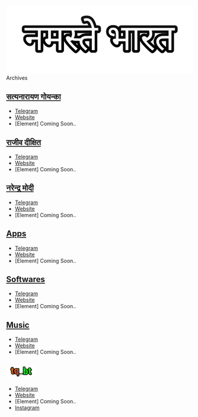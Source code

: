 [![NamasteyBharat.github.io](https://raw.githubusercontent.com/NamasteyBharat/NamasteyBharat.github.io/master/logo/rectangle.png)](https://NamasteyBharat.github.io)
Archives

## [सत्यनारायण गोयन्का](https://NamasteyBharat.github.io/SNGoenka)
* [Telegram](https://t.me/SNGoenka_NamasteyBharat)
* [Website](https://NamasteyBharat.github.io/SNGoenka)
* [Element] Coming Soon..

## [राजीव दीक्षित](https://NamasteyBharat.github.io/RajivDixit)
* [Telegram](https://t.me/RajivDixit_NamasteyBharat)
* [Website](https://NamasteyBharat.github.io/RajivDixit)
* [Element] Coming Soon..

## [नरेन्द्र मोदी](https://NamasteyBharat.github.io/MannKiBaat)
* [Telegram](https://t.me/MannKiBaat_NamasteyBharat)
* [Website](https://NamasteyBharat.github.io/MannKiBaat)
* [Element] Coming Soon..

## [Apps](https://t.me/tq_bt)
* [Telegram](https://t.me/tq_bt)
* [Website](https://NamasteyBharat.github.io/Apps)
* [Element] Coming Soon..

## [Softwares](https://t.me/tq_bt)
* [Telegram](https://t.me/tq_bt)
* [Website](https://NamasteyBharat.github.io/Softwares)
* [Element] Coming Soon..

## [Music](https://t.me/tq_bt)
* [Telegram](https://t.me/tq_bt)
* [Website](https://NamasteyBharat.github.io/Music)
* [Element] Coming Soon..

## <img src="https://raw.githubusercontent.com/NamasteyBharat/NamasteyBharat.github.io/master/logo/rectangle11.png" alt="drawing" width="80"/>

* [Telegram](https://t.me/tq_bt)
* [Website](https://NamasteyBharat.github.io/tq_bt)
* [Element] Coming Soon..
* [Instagram](https://instagram.com/tq_bt)
